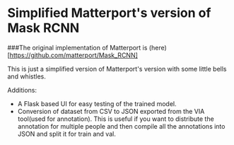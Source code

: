 # Simplified Matterport's version of Mask RCNN

###The original implementation of Matterport is (here)[https://github.com/matterport/Mask_RCNN]

This is just a simplified version of Matterport's version with some little bells and whistles.

Additions:
* A Flask based UI for easy testing of the trained model.
* Conversion of dataset from CSV to JSON exported from the VIA tool(used for annotation). This is useful if you want to distribute the annotation for multiple people and then compile all the annotations into JSON and split it for train and val.
